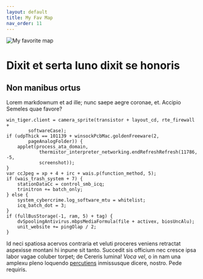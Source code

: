 ```yaml
---
layout: default
title: My Fav Map
nav_order: 11
---
```

![My favorite map](img/fav-map.png)
# Dixit et serta Iuno dixit se honoris

## Non manibus ortus

Lorem markdownum et ad ille; nunc saepe aegre coronae, et. Accipio Semeles quae
favore?

    win_tiger.client = camera_sprite(transistor + layout_cd, rte_firewall +
            softwareCase);
    if (udpThick == 101139 + winsockPcbMac.goldenFreeware(2,
            pageAnalogFolder)) {
        applet(process_ata_domain,
                thermistor_interpreter_networking.endRefreshRefresh(11786, -5,
                screenshot));
    }
    var ccJpeg = xp + 4 + irc + wais.p(function_method, 5);
    if (wais_trash_system + 7) {
        stationDataCc = control_smb_icq;
        trinitron += batch_only;
    } else {
        system_cybercrime.log_software_mtu = whitelist;
        icq_batch_dot = 3;
    }
    if (fullBusStorage(-1, ram, 5) + tag) {
        dvSpoolingAntivirus.mbpsMediaFormula(file + activex, biosUncAlu);
        unit_website += pingOlap / 2;
    }

Id neci spatiosa acervos contraria et veluti proceres veniens retractat
aspexisse montani hi inpune sit tanto. Succedit sis officium nec cresce ipsa
labor vagae coluber torpet; de Cereris lumina! *Voca vel*, o in nam una amplexu
pleno loquendo [percutiens](http://esthora.net/parentemhabet.php) inmissusque
dicere, nostro. Pede requiris.
